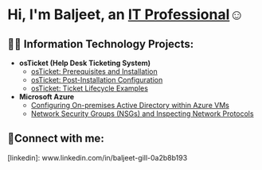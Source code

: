 <h1>Hi, I'm Baljeet, an <a href="https://linkedin.com/in/baljeet-gill-0a2b8b193">IT Professional</a>☺</h1>

<h2>👨‍💻 Information Technology Projects:</h2>

- <b>osTicket (Help Desk Ticketing System)</b>
  - [osTicket: Prerequisites and Installation](https://github.com/Baljeet209/Baljeet/osticket-prereqs)
  - [osTicket: Post-Installation Configuration](https://github.com/Baljeet209/Baljeet/post-install-config)
  - [osTicket: Ticket Lifecycle Examples](https://github.com/Baljeet209/Baljeet/ticket-lifecycle)
- <b>Microsoft Azure</b>
  - [Configuring On-premises Active Directory within Azure VMs](https://github.com/joshmadakorcc/configure-ad)
  - [Network Security Groups (NSGs) and Inspecting Network Protocols](https://github.com/joshmadakorcc/azure-network-protocols)

<h2>🤳Connect with me:</h2> 
[linkedin]: www.linkedin.com/in/baljeet-gill-0a2b8b193
